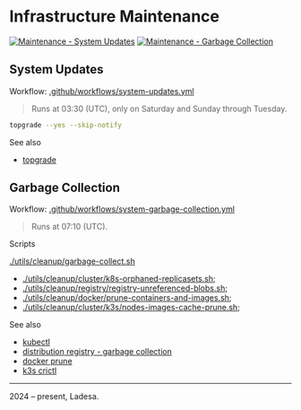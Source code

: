# Infrastructure Maintenance

[![Maintenance - System Updates](https://img.shields.io/github/actions/workflow/status/ladesa-ro/manutencao-devops/system-updates.yml?branch=main&style=for-the-badge&logo=github&label=Maintenance%20-%20System%20Updates&labelColor=%23111)](.github/workflows/system-updates.yml)
[![Maintenance - Garbage Collection](https://img.shields.io/github/actions/workflow/status/ladesa-ro/manutencao-devops/system-garbage-collection.yml?branch=main&style=for-the-badge&logo=github&label=Maintenance%20-%20Garbage%20Collection&labelColor=%23111)](.github/workflows/system-garbage-collection.yml)

## System Updates

Workflow: [.github/workflows/system-updates.yml](.github/workflows/system-updates.yml)

> Runs at 03:30 (UTC), only on Saturday and Sunday through Tuesday. 

```bash
topgrade --yes --skip-notify
```

See also

- [topgrade](https://github.com/topgrade-rs/topgrade#readme)

## Garbage Collection

Workflow: [.github/workflows/system-garbage-collection.yml](.github/workflows/system-garbage-collection.yml)

> Runs at 07:10 (UTC). 

Scripts

[./utils/cleanup/garbage-collect.sh](./utils/cleanup/garbage-collect.sh)  
- [./utils/cleanup/cluster/k8s-orphaned-replicasets.sh](./utils/cleanup/cluster/k8s-orphaned-replicasets.sh);
- [./utils/cleanup/registry/registry-unreferenced-blobs.sh](./utils/cleanup/registry/registry-unreferenced-blobs.sh);
- [./utils/cleanup/docker/prune-containers-and-images.sh](./utils/cleanup/docker/prune-containers-and-images.sh);
- [./utils/cleanup/cluster/k3s/nodes-images-cache-prune.sh](./utils/cleanup/cluster/k3s/nodes-images-cache-prune.sh);

See also

- [kubectl](https://kubernetes.io/docs/reference/kubectl/)
- [distribution registry - garbage collection](https://distribution.github.io/distribution/about/garbage-collection/)
- [docker prune](https://docs.docker.com/reference/cli/docker/system/prune/)
- [k3s crictl](https://github.com/kubernetes-sigs/cri-tools/blob/master/docs/crictl.md#usage)

---

2024 – present, Ladesa.
